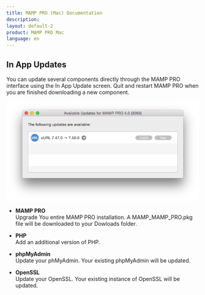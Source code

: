 ```yaml
---
title: MAMP PRO (Mac) Documentation
description: 
layout: default-2
product: MAMP PRO Mac
language: en
---
```


## In App Updates

You can update several components directly through the MAMP PRO interface using the In App Update screen. Quit and restart MAMP PRO when you are finished downloading a new component.

![MAMP](Updates.png)

*  **MAMP PRO**  
    Upgrade You entire MAMP PRO installation. A MAMP_MAMP_PRO.pkg file will be downloaded to your Dowloads folder.

*  **PHP**  
    Add an additional version of PHP.

*  **phpMyAdmin**  
    Update your phMyAdmin. Your existing phpMyAdmin will be updated.

*  **OpenSSL**  
    Update your OpenSSL. Your existing instance of OpenSSL will be updated.


